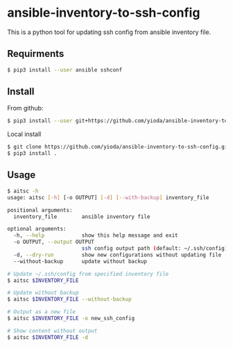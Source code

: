 # ansible-inventory-to-ssh-config
This is a python tool for updating ssh config from ansible inventory file.

## Requirments

``` bash
$ pip3 install --user ansible sshconf
```

## Install

From github:

``` bash
$ pip3 install --user git+https://github.com/yioda/ansible-inventory-to-ssh-config
```

Local install

``` bash
$ git clone https://github.com/yioda/ansible-inventory-to-ssh-config.git
$ pip3 install .
```

## Usage

``` bash
$ aitsc -h
usage: aitsc [-h] [-o OUTPUT] [-d] [--with-backup] inventory_file

positional arguments:
  inventory_file        ansible inventory file

optional arguments:
  -h, --help            show this help message and exit
  -o OUTPUT, --output OUTPUT
                        ssh config output path (default: ~/.ssh/config)
  -d, --dry-run         show new configurations without updating file
  --without-backup      update without backup

# Update ~/.ssh/config from specified inventory file
$ aitsc $INVENTORY_FILE

# Update without backup
$ aitsc $INVENTORY_FILE --without-backup

# Output as a new file
$ aitsc $INVENTORY_FILE -o new_ssh_config

# Show content without output
$ aitsc $INVENTORY_FILE -d
```